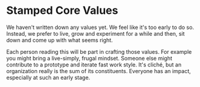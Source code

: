 # Stamped Core Values

We haven't written down any values yet. We feel like it's too early to do so. Instead, we prefer to live, grow and experiment for a while and then, sit down and come up with what seems right.

Each person reading this will be part in crafting those values. For example you might bring a live-simply, frugal mindset. Someone else might contribute to a prototype and iterate fast work style. It's cliché, but an organization really is the sum of its constituents. Everyone has an impact, especially at such an early stage.
